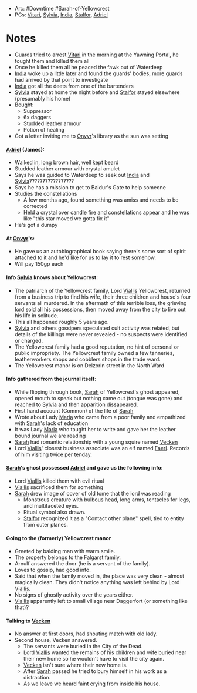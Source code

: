 - Arc: #Downtime #Sarah-of-Yellowcrest
- PCs: [Vitari](PCs/Past/Vitari.md), [Sylvia](PCs/Past/Sylvia.md), [India](PCs/Current/India.md), [Stalfor](PCs/Current/Stalfor.md), [Adriel](PCs/Current/Adriel.md)

# Notes
- Guards tried to arrest [Vitari](PCs/Past/Vitari.md) in the morning at the Yawning Portal, he fought them and killed them all
- Once he killed them all he peaced the fawk out of Waterdeep
- [India](PCs/Current/India.md) woke up a little later and found the guards' bodies, more guards had arrived by that point to investigate
- [India](PCs/Current/India.md) got all the deets from one of the bartenders
- [Sylvia](PCs/Past/Sylvia.md) stayed at home the night before and [Stalfor](PCs/Current/Stalfor.md) stayed elsewhere (presumably his home)
- Bought:
	- Suppressor
	- 6x daggers
	- Studded leather armour
	- Potion of healing
- Got a letter inviting me to [Onvyr](NPCs/Living/Onvyr.md)'s library as the sun was setting

#### [Adriel](PCs/Current/Adriel.md) (James):
- Walked in, long brown hair, well kept beard
- Studded leather armour with crystal amulet
- Says he was guided to Waterdeep to seek out [India](PCs/Current/India.md) and [Sylvia](PCs/Past/Sylvia.md)?????????????????
- Says he has a mission to get to Baldur's Gate to help someone
- Studies the constellations
	- A few months ago, found something was amiss and needs to be corrected
	- Held a crystal over candle fire and constellations appear and he was like "this star moved we gotta fix it"
- He's got a dumpy

#### At [Onvyr](NPCs/Living/Onvyr.md)'s:
- He gave us an autobiographical book saying there's some sort of spirit attached to it and he'd like for us to lay it to rest somehow.
- Will pay 150gp each

#### Info [Sylvia](PCs/Past/Sylvia.md) knows about Yellowcrest:
- The patriarch of the Yellowcrest family, Lord [Viallis](NPCs/Deceased/Viallis.md) Yellowcrest, returned from a business trip to find his wife, their three children and house's four servants all murdered. In the aftermath of this terrible loss, the grieving lord sold all his possessions, then moved away from the city to live out his life in solitude.
- This all happened roughly 5 years ago.
- [Sylvia](PCs/Past/Sylvia.md) and others gossipers speculated cult activity was related, but details of the killings were never revealed - no suspects were identified or charged.
- The Yellowcrest family had a good reputation, no hint of personal or public impropriety. The Yellowcrest family owned a few tanneries, leatherworkers shops and cobblers shops in the trade ward.
- The Yellowcrest manor is on Delzorin street in the North Ward

#### Info gathered from the journal itself:
- While flipping through book, [Sarah](NPCs/Deceased/Sarah.md) of Yellowcrest's ghost appeared, opened mouth to speak but nothing came out (tongue was gone) and reached to [Sylvia](PCs/Past/Sylvia.md) and then apparition dissapeared.
- First hand account (Common) of the life of [Sarah](NPCs/Deceased/Sarah.md)
- Wrote about Lady [Maria](NPCs/Deceased/Maria.md) who came from a poor family and empathized with [Sarah](NPCs/Deceased/Sarah.md)'s lack of education
- It was Lady [Maria](NPCs/Deceased/Maria.md) who taught her to write and gave her the leather bound journal we are reading
- [Sarah](NPCs/Deceased/Sarah.md) had romantic relationship with a young squire named [Vecken](NPCs/Living/Vecken.md)
- Lord [Viallis](NPCs/Deceased/Viallis.md)' closest business associate was an elf named [Faerl](NPCs/Deceased/Faerl.md). Records of him visiting twice per tenday.

#### [Sarah](NPCs/Deceased/Sarah.md)'s ghost possessed [Adriel](PCs/Current/Adriel.md) and gave us the following info:
- Lord [Viallis](NPCs/Deceased/Viallis.md) killed them with evil ritual
- [Viallis](NPCs/Deceased/Viallis.md) sacrificed them for something
- [Sarah](NPCs/Deceased/Sarah.md) drew image of cover of old tome that the lord was reading
	- Monstrous creature with bulbous head, long arms, tentacles for legs, and multifaceted eyes.
	- Ritual symbol also drawn.
	- [Stalfor](PCs/Current/Stalfor.md) recognized it as a "Contact other plane" spell, tied to entity from outer planes.

#### Going to the (formerly) Yellowcrest manor
- Greeted by balding man with warm smile.
- The property belongs to the Falgarst family.
- Arnulf answered the door (he is a servant of the family).
- Loves to gossip, had good info.
- Said that when the family moved in, the place was very clean - almost magically clean. They didn't notice anything was left behind by Lord [Viallis](NPCs/Deceased/Viallis.md).
- No signs of ghostly activity over the years either.
- [Viallis](NPCs/Deceased/Viallis.md) apparently left to small village near Daggerfort (or something like that)?

#### Talking to [Vecken](NPCs/Living/Vecken.md)
- No answer at first doors, had shouting match with old lady.
- Second house, Vecken answered.
	- The servants were buried in the City of the Dead.
	- Lord [Viallis](NPCs/Deceased/Viallis.md) wanted the remains of his children and wife buried near their new home so he wouldn't have to visit the city again.
	- [Vecken](NPCs/Living/Vecken.md) isn't sure where their new home is.
	- After [Sarah](NPCs/Deceased/Sarah.md) passed he tried to bury himself in his work as a distraction.
	- As we leave we heard faint crying from inside his house.